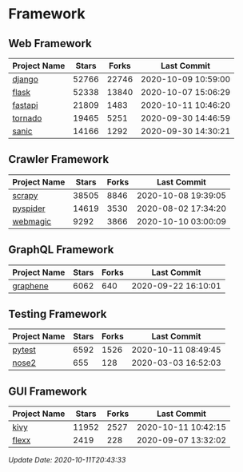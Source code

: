 # Framework

## Web Framework

| Project Name | Stars | Forks | Last Commit |
| ------------ | ----- | ----- | ----------- |
| [django](https://github.com/django/django) | 52766 | 22746 | 2020-10-09 10:59:00 |
| [flask](https://github.com/pallets/flask) | 52338 | 13840 | 2020-10-07 15:06:29 |
| [fastapi](https://github.com/tiangolo/fastapi) | 21809 | 1483 | 2020-10-11 10:46:20 |
| [tornado](https://github.com/tornadoweb/tornado) | 19465 | 5251 | 2020-09-30 14:46:59 |
| [sanic](https://github.com/huge-success/sanic) | 14166 | 1292 | 2020-09-30 14:30:21 |

## Crawler Framework

| Project Name | Stars | Forks | Last Commit |
| ------------ | ----- | ----- | ----------- |
| [scrapy](https://github.com/scrapy/scrapy) | 38505 | 8846 | 2020-10-08 19:39:05 |
| [pyspider](https://github.com/binux/pyspider) | 14619 | 3530 | 2020-08-02 17:34:20 |
| [webmagic](https://github.com/code4craft/webmagic) | 9292 | 3866 | 2020-10-10 03:00:09 |

## GraphQL Framework

| Project Name | Stars | Forks | Last Commit |
| ------------ | ----- | ----- | ----------- |
| [graphene](https://github.com/graphql-python/graphene) | 6062 | 640 | 2020-09-22 16:10:01 |

## Testing Framework

| Project Name | Stars | Forks | Last Commit |
| ------------ | ----- | ----- | ----------- |
| [pytest](https://github.com/pytest-dev/pytest) | 6592 | 1526 | 2020-10-11 08:49:45 |
| [nose2](https://github.com/nose-devs/nose2) | 655 | 128 | 2020-03-03 16:52:03 |

## GUI Framework

| Project Name | Stars | Forks | Last Commit |
| ------------ | ----- | ----- | ----------- |
| [kivy](https://github.com/kivy/kivy) | 11952 | 2527 | 2020-10-11 10:42:15 |
| [flexx](https://github.com/flexxui/flexx) | 2419 | 228 | 2020-09-07 13:32:02 |

*Update Date: 2020-10-11T20:43:33*